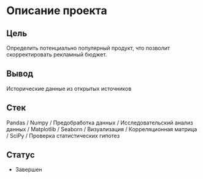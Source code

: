 # Описание проекта


## Цель

Определить потенциально популярный продукт, что позволит скорректировать рекламный бюджет.

## Вывод

Исторические данные из открытых источников

## Стек
Pandas / Numpy / Предобработка данных / Исследовательский анализ данных / Matplotlib / Seaborn / Визуализация / Корреляционная матрица / SciPy / Проверка статистических гипотез

## Статус
* Завершен
